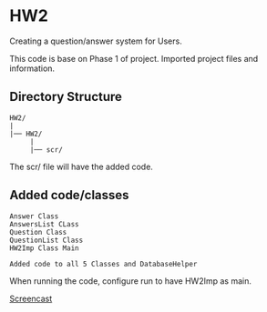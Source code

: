 # HW2
Creating a question/answer system for Users.

This code is base on Phase 1 of project.
Imported project files and information. 

## Directory Structure
```
HW2/
|
|── HW2/
     |
     |── scr/
```     
The scr/ file will have the added code.

 ## Added code/classes
 ```
Answer Class
AnswersList CLass
Question Class
QuestionList Class
HW2Imp Class Main

Added code to all 5 Classes and DatabaseHelper
```
When running the code, configure run to have HW2Imp as main.

[Screencast](https://youtu.be/H0wQ8huwtF8)



